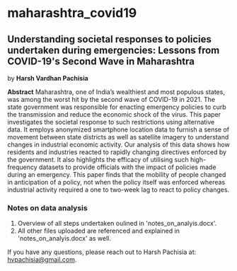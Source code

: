 # maharashtra_covid19

## Understanding societal responses to policies undertaken during emergencies: Lessons from COVID-19's Second Wave in Maharashtra

by **Harsh Vardhan Pachisia**

**Abstract**
Maharashtra, one of India’s wealthiest and most populous states, was among the worst hit by the second wave of COVID-19 in 2021. The state government was responsible for enacting emergency policies to curb the transmission and reduce the economic shock of the virus. This paper investigates the societal response to such restrictions using alternative data. It employs anonymized smartphone location data to furnish a sense of movement between state districts as well as satellite imagery to understand changes in industrial economic activity. Our analysis of this data shows how residents and industries reacted to rapidly changing directives enforced by the government. It also highlights the efficacy of utilising such high-frequency datasets to provide officials with the impact of policies made during an emergency. This paper finds that the mobility of people changed in anticipation of a policy, not when the policy itself was enforced whereas industrial activity required a one to two-week lag to react to policy changes.


### Notes on data analysis
1. Overview of all steps undertaken oulined in 'notes_on_analyis.docx'.
2. All other files uploaded are referenced and explained in 'notes_on_analyis.docx' as well.

If you have any questions, please reach out to Harsh Pachisia at: hvpachisia@gmail.com. 
